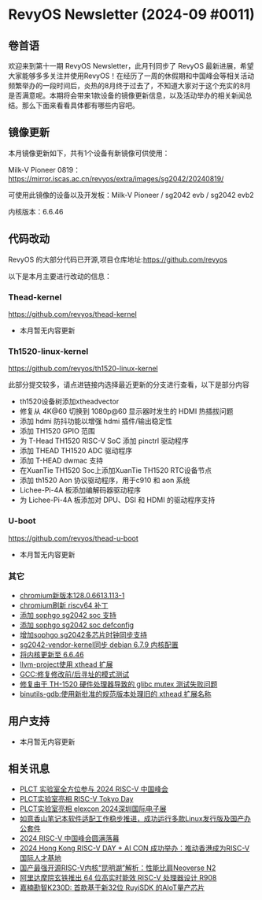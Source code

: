 # RevyOS Newsletter (2024-09 #0011)

## 卷首语

欢迎来到第十一期 RevyOS Newsletter，此月刊同步了 RevyOS 最新进展，希望大家能够多多关注并使用RevyOS！在经历了一周的休假期和中国峰会等相关活动频繁举办的一段时间后，炎热的8月终于过去了，不知道大家对于这个充实的8月是否满意呢。本期将会带来1款设备的镜像更新信息，以及活动举办的相关新闻总结。那么下面来看看具体都有哪些内容吧。

## 镜像更新

本月镜像更新如下，共有1个设备有新镜像可供使用：

Milk-V Pioneer 0819：https://mirror.iscas.ac.cn/revyos/extra/images/sg2042/20240819/

可使用此镜像的设备以及开发板：Milk-V Pioneer / sg2042 evb / sg2042 evb2

内核版本：6.6.46

## 代码改动

RevyOS 的大部分代码已开源,项目仓库地址:https://github.com/revyos

以下是本月主要进行改动的信息：

### Thead-kernel

https://github.com/revyos/thead-kernel

- 本月暂无内容更新

### Th1520-linux-kernel

https://github.com/revyos/th1520-linux-kernel

此部分提交较多，请点进链接内选择最近更新的分支进行查看，以下是部分内容

- th1520设备树添加xtheadvector
- 修复从 4K@60 切换到 1080p@60 显示器时发生的 HDMI 热插拔问题
- 添加 hdmi 防抖功能以增强 hdmi 插件/输出稳定性
- 添加 TH1520 GPIO 范围
- 为 T-Head TH1520 RISC-V SoC 添加 pinctrl 驱动程序
- 添加 THEAD TH1520 ADC 驱动程序
- 添加 T-HEAD dwmac 支持
- 在XuanTie TH1520 Soc上添加XuanTie TH1520 RTC设备节点
- 添加 th1520 Aon 协议驱动程序，用于c910 和 aon 系统
- Lichee-Pi-4A 板添加编解码器驱动程序
- 为 Lichee-Pi-4A 板添加对 DPU、DSI 和 HDMI 的驱动程序支持

### U-boot

https://github.com/revyos/thead-u-boot

- 本月暂无内容更新

### 其它

- [chromium新版本128.0.6613.113-1](https://github.com/revyos/chromium/commit/cebe85cba700581185ccd1ca52f5f6a4af2290c5)
- [chromium刷新 riscv64 补丁](https://github.com/revyos/chromium/commit/05ee5021e1e0551685e571f24e44ddbc2ef26dc0)
- [添加 sophgo sg2042 soc 支持](https://github.com/revyos/sg2042-vendor-kernel/commit/74802c94310bd91541bb44d0b9acf0f4f0293c0a)
- [添加 sophgo sg2042 soc defconfig](https://github.com/revyos/sg2042-vendor-kernel/commit/8b15fae15590268664dd8caafffb52cff61e58fc)
- [增加sophgo sg2042多芯片时钟同步支持](https://github.com/revyos/sg2042-vendor-kernel/commit/403915b34b6a092173ccd82ba83478319361ebc0)
- [sg2042-vendor-kernel同步 debian 6.7.9 内核配置](https://github.com/revyos/sg2042-vendor-kernel/commit/be567dd230ed632986dbb870d23eeff622988058)
- [将内核更新至 6.6.46](https://github.com/revyos/mkimg-sg2042/commit/461b337b4e415473904390b7d75c0de75035bc0b)
- [llvm-project使用 xthead 扩展](https://github.com/revyos/llvm-project/commit/799e4300d773f1d8a00a2aaa28c738101a41301e)
- [GCC:修复修改前/后寻址的模式测试](https://github.com/revyos/gcc/commit/cae84553cefe3fbd86c35808152bccf835b5a9cc)
- [修复由于 TH-1520 硬件处理器导致的 glibc mutex 测试失败问题](https://github.com/revyos/binutils-gdb/commit/1f34b6d2ad15451ffe1cb55a5dd0e761aaaff45d)
- [binutils-gdb:使用新批准的规范版本处理旧的 xthead 扩展名称](https://github.com/revyos/binutils-gdb/commit/216174b5f48fdbfb0cccceb7aa016a0a1677307e)

## 用户支持

- 本月暂无内容更新

## 相关讯息

- [PLCT 实验室全方位参与 2024 RISC-V 中国峰会](https://mp.weixin.qq.com/s/IIHZl1MW6kHq3PYEwzuZ6w)
- [PLCT实验室亮相 RISC-V Tokyo Day](https://mp.weixin.qq.com/s/1PofWvfA25RJuwF25Eqk7g)
- [PLCT实验室亮相 elexcon 2024深圳国际电子展](https://mp.weixin.qq.com/s/Rr04my4SxRPfTT7-wvKriw)
- [如意香山笔记本软件适配工作稳步推进，成功运行多款Linux发行版及国产办公套件](https://mp.weixin.qq.com/s/s9_FO3tzY8EQQ03LJa-bwA)
- [2024 RISC-V 中国峰会圆满落幕](https://mp.weixin.qq.com/s/mBeXQ26K3bQtBO_SZyVh_A)
- [2024 Hong Kong RISC-V DAY + AI CON 成功举办：推动香港成为RISC-V国际人才基地](https://mp.weixin.qq.com/s/ewN6bQSEI3APhll9zWNDmw)
- [国产最强开源RISC-V内核“昆明湖”解析：性能比肩Neoverse N2](https://baijiahao.baidu.com/s?id=1808642686344585251)
- [阿里达摩院玄铁推出 64 位高实时能效 RISC-V 处理器设计 R908](https://www.ithome.com/0/791/091.htm)
- [嘉楠勘智K230D: 首款基于新32位 RuyiSDK 的AIoT量产芯片](https://mp.weixin.qq.com/s/FM69_wcGGFjgrx3DXEvQTA)
